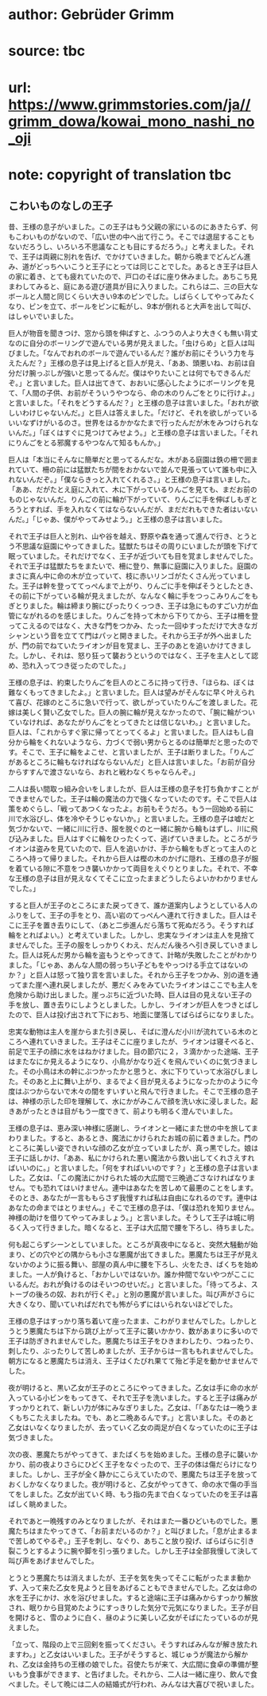 # author: Gebrüder Grimm
# source: tbc
# url: https://www.grimmstories.com/ja//grimm_dowa/kowai_mono_nashi_no_oji
# note: copyright of translation tbc

## こわいものなしの王子 

昔、王様の息子がいました。この王子はもう父親の家にいるのにあきたらず、何もこわいものがないので、「広い世の中へ出て行こう。そこでは退屈することもないだろうし、いろいろ不思議なことも目にするだろう。」と考えました。それで、王子は両親に別れを告げ、でかけていきました。朝から晩までどんどん進み、道がどっちへいこうと王子にとっては同じことでした。あるとき王子は巨人の家に着き、とても疲れていたので、戸口のそばに座り休みました。あちこち見まわしてみると、庭にある遊び道具が目に入りました。これらは二、三の巨大なボールと人間と同じくらい大きい9本のピンでした。しばらくしてやってみたくなり、ピンを立て、ボールをピンに転がし、9本が倒れると大声を出して叫び、はしゃいでいました。

巨人が物音を聞きつけ、窓から頭を伸ばすと、ふつうの人より大きくも無い背丈なのに自分のボーリングで遊んでいる男が見えました。「虫けらめ」と巨人は叫びました。「なんでおれのボールで遊んでいるんだ？誰がお前にそういう力を与えたんだ？」王様の息子は見上げると巨人が見え、「ああ、頭悪いね、お前は自分だけ腕っぷしが強いと思ってるんだ。僕はやりたいことは何でもできるんだぞ。」と言いました。巨人は出てきて、おおいに感心したようにボーリングを見て、「人間の子供、お前がそういうやつなら、命の木のりんごをとりに行けよ。」と言いました。「それをどうするんだ？」と王様の息子は言いました。「おれが欲しいわけじゃないんだ。」と巨人は答えました。「だけど、それを欲しがっているいいなずけがいるのさ。世界をはるかかなたまで行ったんだが木をみつけられないんだ。」「ぼくはすぐに見つけてみせよう。」と王様の息子は言いました。「それにりんごをとる邪魔するやつなんて知るもんか。」

巨人は「本当にそんなに簡単だと思ってるんだな。木がある庭園は鉄の柵で囲まれていて、柵の前には猛獣たちが間をおかないで並んで見張っていて誰も中に入れないんだぞ。」「僕ならきっと入れてくれるさ。」と王様の息子は言いました。「ああ、だがたとえ庭に入れて、木に下がっているりんごを見ても、まだお前のものじゃないんだ。りんごの前に輪が下がっていて、りんごに手を伸ばしもぎとろうとすれば、手を入れなくてはならないんだが、まだだれもできた者はいないんだ。」「じゃあ、僕がやってみせよう。」と王様の息子は言いました。

それで王子は巨人と別れ、山や谷を越え、野原や森を通って進んで行き、とうとう不思議な庭園にやってきました。猛獣たちはその周りにいましたが頭を下げて眠っていました。それだけでなく、王子が近づいても目を覚ましませんでした。それで王子は猛獣たちをまたいで、柵に登り、無事に庭園に入りました。庭園のまさに真ん中に命の木が立っていて、枝に赤いリンゴがたくさん光っていました。王子は幹を登っててっぺんまで上がり、りんごに手を伸ばそうとしたとき、その前に下がっている輪が見えましたが、なんなく輪に手をつっこみりんごをもぎとりました。輪は締まり腕にぴったりくっつき、王子は急にものすごい力が血管にながれるのを感じました。りんごを持って木から下りてから、王子は柵を登ってこえるのではなく、大きな門をつかみ、たった一回ゆすっただけで大きなガシャンという音を立てて門はパッと開きました。それから王子が外へ出ましたが、門の前でねていたライオンが目を覚まし、王子のあとを追いかけてきました。しかし、それは、怒り狂って襲おうというのではなく、王子を主人として認め、恐れ入ってつき従ったのでした。」

王様の息子は、約束したりんごを巨人のところに持って行き、「ほらね、ぼくは難なくもってきましたよ。」と言いました。巨人は望みがそんなに早く叶えられて喜び、花嫁のところに急いで行って、欲しがっていたりんごを渡しました。花嫁は美しく賢い乙女でした。巨人の腕に輪が見えなかったので、「腕に輪がついていなければ、あなたがりんごをとってきたとは信じないわ。」と言いました。巨人は、「これからすぐ家に帰ってとってくるよ」と言いました。巨人はもし自分から輪をくれないようなら、力づくで弱い男からとるのは簡単だと思ったのです。そこで、王子に輪をよこせ、と言いましたが、王子は断りました。「りんごがあるところに輪もなければならないんだ」と巨人は言いました。「お前が自分からすすんで渡さないなら、おれと戦わなくちゃならんぞ。」

二人は長い間取っ組み合いをしましたが、巨人は王様の息子を打ち負かすことができませんでした。王子は輪の魔法の力で強くなっていたのです。そこで巨人は策をめぐらし、「戦ってあつくなったよ。お前もそうだろ。もう一回始める前に川で水浴びし、体を冷やそうじゃないか。」と言いました。王様の息子は嘘だと気づかないで、一緒に川に行き、服を脱ぐのと一緒に腕から輪もはずし、川に飛び込みました。巨人はすぐに輪をひったくって、逃げていきました。ところがライオンは盗みを見ていたので、巨人を追いかけ、手から輪をもぎとって主人のところへ持って帰りました。それから巨人は樫の木のかげに隠れ、王様の息子が服を着ている隙に不意をつき襲いかかって両目をえぐりとりました。それで、不幸な王様の息子は目が見えなくてそこに立ったままどうしたらよいかわかりませんでした。」

すると巨人が王子のところにまた戻ってきて、誰か道案内しようとしている人のふりをして、王子の手をとり、高い岩のてっぺんへ連れて行きました。巨人はそこに王子を置き去りにして、（あと二歩進んだら落ちて死ぬだろう。そうすれば輪をとればよい。）と考えていました。しかし、忠実なライオンは主人を見捨てませんでした。王子の服をしっかりくわえ、だんだん後ろへ引き戻していきました。巨人は死んだ男から輪を盗もうとやってきて、計略が失敗したことがわかりました。「じゃあ、あんな人間の弱っちい子どもをやっつける手立てはないのか？」と巨人は怒って独り言を言いました。それから王子をつかみ、別の道を通ってまた崖へ連れ戻しましたが、悪だくみをみていたライオンはここでも主人を危険から助け出しました。崖っぷちに近づいた時、巨人は目の見えない王子の手を放し、置き去りにしようとしました。しかし、ライオンが巨人をつきとばしたので、巨人は投げ出されて下におち、地面に墜落してばらばらになりました。

忠実な動物は主人を崖からまた引き戻し、そばに澄んだ小川が流れている木のところへ連れていきました。王子はそこに座りましたが、ライオンは寝そべると、前足で王子の顔に水をはねかけました。目の節穴に２，３滴かかった途端、王子はまたなにか見えるようになり、小鳥がかなり近くを飛んでいくのに気づきました。その小鳥は木の幹にぶつかったかと思うと、水に下りていって水浴びしました。そのあと上に舞い上がり、まるでよく目が見えるようになったかのように今度はぶつからないで木々の間をすいすいと飛んで行きました。そこで王様の息子は、神様の示した印を理解して、水にかがみこんで顔を洗い水に浸しました。起きあがったときは目がもう一度できて、前よりも明るく澄んでいました。

王様の息子は、恵み深い神様に感謝し、ライオンと一緒にまた世の中を旅してまわりました。すると、あるとき、魔法にかけられたお城の前に着きました。門のところに美しい姿できれいな顔の乙女が立っていましたが、真っ黒でした。娘は王子に話しかけ、「ああ、私にかけられた悪い魔法から救い出してくれさえすればいいのに。」と言いました。「何をすればいいのです？」と王様の息子は言いました。乙女は、「この魔法にかけられた城の大広間で三晩過ごさなければなりません。でも恐れてはいけません。連中はあなたを苦しめて最悪のことをします。そのとき、あなたが一言ももらさず我慢すれば私は自由になれるのです。連中はあなたの命まではとりません。」そこで王様の息子は、「僕は恐れを知りません。神様の助けを借りてやってみましょう。」と言いました。そうして王子は城に明るく入って行きました。暗くなると、王子は大広間で腰を下ろし、待ちました。

何も起こらずシーンとしていました。ところが真夜中になると、突然大騒動が始まり、どの穴やどの隅からも小さな悪魔が出てきました。悪魔たちは王子が見えないかのように振る舞い、部屋の真ん中に腰を下ろし、火をたき、ばくちを始めました。一人が負けると、「おかしいではないか。誰か仲間でないやつがここにいるんだ。おれが負けるのはそいつのせいだ。」と言いました。「待ってろよ、ストーブの後ろの奴、おれが行くぞ。」と別の悪魔が言いました。叫び声がさらに大きくなり、聞いていればだれでも怖がらずにはいられないほどでした。

王様の息子はすっかり落ち着いて座ったまま、こわがりませんでした。しかしとうとう悪魔たちは下から跳び上がって王子に襲いかかり、数があまりに多いので王子は防ぎきれませんでした。悪魔たちは王子をひきまわしたり、つねったり、刺したり、ぶったりして苦しめましたが、王子からは一言ももれませんでした。朝方になると悪魔たちは消え、王子はくたびれ果てて殆ど手足を動かせませんでした。

夜が明けると、黒い乙女が王子のところにやってきました。乙女は手に命の水が入っている小ビンをもってきて、それで王子を洗いました。すると王子は痛みがすっかりとれて、新しい力が体にみなぎりました。乙女は、「「あなたは一晩うまくもちこたえましたね。でも、あと二晩あるんです。」と言いました。そのあと乙女はいなくなりましたが、去っていく乙女の両足が白くなっていたのに王子は気づきました。

次の夜、悪魔たちがやってきて、またばくちを始めました。王様の息子に襲いかかり、前の夜よりさらにひどく王子をなぐったので、王子の体は傷だらけになりました。しかし、王子が全く静かにこらえていたので、悪魔たちは王子を放っておくしかなくなりました。夜が明けると、乙女がやってきて、命の水で傷の手当てをしました。乙女が出ていく時、もう指の先まで白くなっていたのを王子は喜ばしく眺めました。

それであと一晩残すのみとなりましたが、それはまた一番ひどいものでした。悪魔たちはまたやってきて、「お前まだいるのか？」と叫びました。「息が止まるまで苦しめてやるぞ。」王子を刺し、なぐり、あちこと放り投げ、ばらばらに引き裂こうとするように腕や脚を引っ張りました。しかし王子は全部我慢して決して叫び声をあげませんでした。

とうとう悪魔たちは消えましたが、王子を気を失ってそこに転がったまま動かず、入って来た乙女を見ようと目をあげることもできませんでした。乙女は命の水を王子にかけ、水を浴びせました。すると途端に王子は痛みからすっかり解放され、眠りから目覚めたようにすっきりした気分で元気になりました。王子が目を開けると、雪のように白く、昼のように美しい乙女がそばにたっているのが見えました。

「立って、階段の上で三回剣を振ってください。そうすればみんなが解き放たれますわ。」と乙女はいいました。王子がそうすると、城じゅうが魔法から解かれ、乙女は金持ちの王様の娘でした。召使たちが来て、大広間に食卓の準備が整いもう食事ができます、と告げました。それから、二人は一緒に座り、飲んで食べました。そして晩には二人の結婚式が行われ、みんなは大喜びで祝いました。
